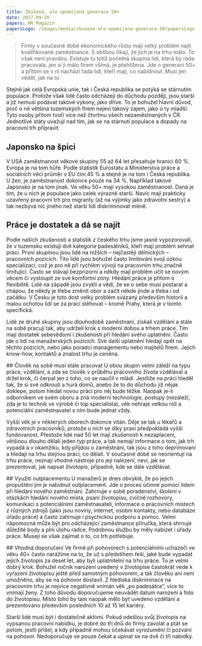 ```yaml
---
title: Zkušená, ale opomíjená generace 50+
date: 2017-09-20
papers: HR Magazín
papersLogo: /images/media/zkusena-ale-opomijena-generace-50/papersLogo.png
---
```

> Firmy v současné době ekonomického růstu mají velký problém najít kvalifikované zaměstnance. S oblibou říkají, že jich je na trhu málo. To však není pravdou. Existuje tu totiž početná skupina lidí, která by ráda pracovala, jen si ji málo firem všímá, je přehlížena. Jde o generaci 50+ a přitom se v ní nachází řada lidí, kteří mají, co nabídnout. Musí jen vědět, jak na to.

Stejně jak celá Evropská unie, tak i Česká republika se potýká se stárnutím populace. Protože však lidé často odcházejí do důchodu později, jsou starší a již nemusí podávat takové výkony, jako dříve. To je bohužel hlavní důvod, proč o ně většina tuzemských firem nejeví takový zájem, jako o ty mladší. Tyto osoby přitom tvoří více než čtvrtinu všech nezaměstnaných v ČR. Jednotlivé státy uvažují nad tím, jak se na stárnutí populace a dopady na pracovní trh připravit.

## Japonsko na špici

V USA zaměstnanost věkové skupiny 55 až 64 let přesahuje hranici 60 %. Evropa je na tom hůře. Podle statistik Eurostatu a Ministerstva práce a sociálních věcí průměr v EU činí 45 % a stejně je na tom i Česká republika. U žen, je zaměstnanost dokonce pouze na 34 %. Například takové Japonsko je na tom jinak. Ve věku 50+ mají vysokou zaměstnanost. Daná je tím, že u nich je populace jako celek výrazně starší. Navíc mají prakticky uzavřený pracovní trh pro migranty (až na výjimky jako zdravotní sestry) a tak nezbývá nic jiného než starší lidi diskriminovat méně.

## Práce je dostatek a dá se najít

Podle našich zkušenosti a statistik z českého trhu jsme jasně vypozorovali, že v tuzemsku existují dvě kategorie padesátníků, kteří mají problém sehnat práci. První skupinou jsou lidé na nižších – nejčastěji dělnických – pracovních pozicích. Tito lidé jsou bohužel často limitování svojí úzkou specializací, což je pro ně při rychlém vývoji na pracovním trhu značně limitující. Často se stávají bezprizorní a někdy mají problém učit se novým věcem či vystoupit ze své komfortní zóny. Hledání práce je přitom o flexibilitě. Lidé na západě jsou zvyklí a vědí, že se o sebe musí postarat a chápou, že někdy je třeba změnit obor a začít někde jinde a třeba i od začátku. V Česku je toto dost velký problém svázaný především historií a malou ochotou lidí se za prací stěhovat – kromě Prahy, která je v tomto specifická.

Lidé ze druhé skupiny jsou dlouhodobě zaměstnaní, získali vzdělání a stále na sobě pracují tak, aby udrželi krok s moderní dobou a trhem práce. Tím mají dostatek sebevědomí i zkušeností při hledání svého uplatnění. Často jde o lidi na manažerských pozicích. Své další uplatnění hledají opět na těchto pozicích, nebo jako poradci managementu nebo majitelů firem. Jejich know-how, kontaktů a znalost trhu je ceněna.

\##&nbsp;Člověk na sobě musí stále pracovat
U obou skupin velmi záleží na typu práce, vzdělání, a zda se člověk v průběhu pracovního života vzdělával a držel krok, či čerpal jen z toho, co se naučil v mládí. Jestliže na práci hleděl tak, že si své odkroutí a hurá domů, anebo že to do důchodu již nějak doklepe, potom hledat novou práci pro něj bude těžké. Naopak je-li odborníkem ve svém oboru a zná moderní technologie, postupy (nezáleží, zda je to technik ve výrobě či top specialista), věk nehraje velkou roli a potenciální zaměstnavatel s ním bude jednat vždy.

Vyšší věk je v některých oborech dokonce vítán. Děje se tak u lékařů a zdravotních pracovníků, protože u nich se díky praxi předpokládá vyšší fundovanost. Přestože lidé nad 50 let mají zkušenosti k nezaplacení, většinou dlouho dělali jeden typ práce, a tak nemají informace o tom, jak trh vypadá a v okamžiku, kdy přijdou o zaměstnání, tak jsou z toho deprimovaní a hledají na trhu stejnou práci, co dělali. V současné době se neorientují na trhu práce, neznají vhodné nástroje pro její nalezení, neví, jak se prezentovat, jak napsat životopis, případně, kde se dále vzdělávat.

\##&nbsp;Využití outplacementu
U manažerů je dnes obvyklé, že po jejich propuštění jim je nabídnut outplacement. Jde o proces účinné pomoci lidem při hledání nového zaměstnání. Zahrnuje v sobě poradenství, školení v otázkách hledání nového místa, psaní životopisu, cvičné rozhovory, komunikaci s potenciálními zaměstnavateli, informace o pracovních místech z různých zdrojů (jako jsou noviny, internet, osobní kontakty, nebo databáze úřadu práce) a často zahrnuje i psychickou podporu a pomoc. Velmi nápomocná může být pro odcházející zaměstnance příručka, která shrnuje důležité body a plní úlohu rádce. Podobnou službu by měly nabízet i úřady práce. Musejí se však zajímat o to, co trh potřebuje.

\##&nbsp;Vhodná doporučení
Ve firmě při pohovorech s potenciálními uchazeči ve věku 40+ často narážíme na to, že už s předstihem řeší, jaké bude vypadat jejich životopis za deset let, aby byli uplatnitelní na trhu práce. To je velmi dobrý krok. Bohužel ročník narození uvedený v životopise častokrát vede k vyřazení životopisu ještě před samotným pohovorem, a tak člověku ani není umožněno, aby se na pohovor dostavil. Z hlediska diskriminace na pracovním trhu je nejvíce negativně vnímán věk „po padesátce“, více to vnímají ženy. Z toho důvodu doporučujeme neuvádět datum narození a foto do životopisu. Místo toho by tam naopak mělo být uvedeno vzdělání a prezentováno především posledních 10 až 15 let kariéry.

Starší lidé musí být i dostatečně aktivní. Pokud odešlou svůj životopis na vypsanou pracovní nabídku, je dobré do tří dnů do firmy zavolat a ptát se potom, jestli přišel, a kdy případně mohou očekávat vyrozumění či pozvání na pohovor. Nedoporučuje se pouze čekat a upínat se na dvě či tři nabídky.
